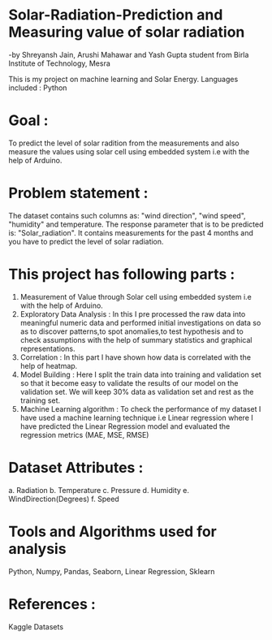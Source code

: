 # Solar-Radiation-Prediction and Measuring value of solar radiation
-by Shreyansh Jain, Arushi Mahawar and Yash Gupta student from Birla Institute of Technology, Mesra

This is my project on machine learning and Solar Energy. Languages included : Python

# Goal : 
To predict the level of solar radition from the measurements and also measure the values using solar cell using embedded system i.e with the help of Arduino.

# Problem statement :
The dataset contains such columns as: "wind direction", "wind speed", "humidity" and temperature. The response parameter that is to be predicted is: "Solar_radiation". It contains measurements for the past 4 months and you have to predict the level of solar radiation.

# This project has following parts :
1. Measurement of Value through Solar cell using embedded system i.e with the help of Arduino.<br/>
2. Exploratory Data Analysis : In this I pre processed the raw data into meaningful numeric data and performed initial investigations on data so as to discover patterns,to spot anomalies,to test hypothesis and to check assumptions with the help of summary statistics and graphical representations.<br/>
3. Correlation : In this part I have shown how data is correlated with the help of heatmap.<br/>
4. Model Building : Here I split the train data into training and validation set so that it become easy to validate the results of our model on the validation set. We will keep 30% data as validation set and rest as the training set.<br/>
5. Machine Learning algorithm : To check the performance of my dataset I have used a machine learning technique i.e Linear regression where I have predicted the Linear Regression model and evaluated the regression metrics (MAE, MSE, RMSE)<br/>
# Dataset Attributes :
a. Radiation b. Temperature c. Pressure d. Humidity e. WindDirection(Degrees) f. Speed

# Tools and Algorithms used for analysis
Python, Numpy, Pandas, Seaborn, Linear Regression, Sklearn

# References :
Kaggle Datasets
